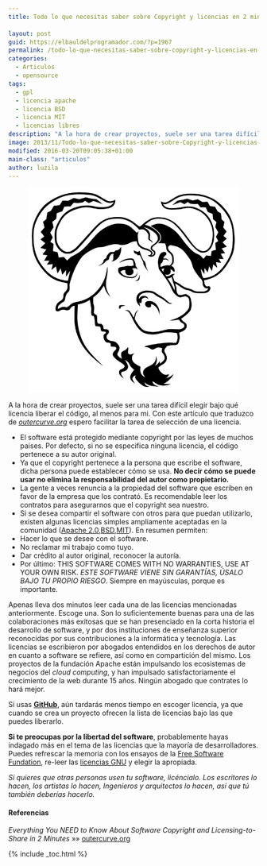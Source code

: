 ```yaml
---
title: Todo lo que necesitas saber sobre Copyright y licencias en 2 minutos

layout: post
guid: https://elbauldelprogramador.com/?p=1967
permalink: /todo-lo-que-necesitas-saber-sobre-copyright-y-licencias-en-2-minutos/
categories:
  - Articulos
  - opensource
tags:
  - gpl
  - licencia apache
  - licencia BSD
  - licencia MIT
  - licencias libres
description: "A la hora de crear proyectos, suele ser una tarea difícil elegir bajo qué licencia liberar el código, al menos para mi. Con este artículo que traduzco de outercurve.org espero facilitar la tarea de selección de una licencia."
image: 2013/11/Todo-lo-que-necesitas-saber-sobre-Copyright-y-licencias-en-2-minutos.png
modified: 2016-03-20T09:05:38+01:00
main-class: "articulos"
author: luzila
---
```


<figure>
  <a href="/assets/img/2013/11/Todo-lo-que-necesitas-saber-sobre-Copyright-y-licencias-en-2-minutos.png"><img src="/assets/img/2013/11/Todo-lo-que-necesitas-saber-sobre-Copyright-y-licencias-en-2-minutos.png" title="{{ page.title }}" alt="{{ page.title }}" /></a>
</figure>

A la hora de crear proyectos, suele ser una tarea difícil elegir bajo qué licencia liberar el código, al menos para mi. Con este artículo que traduzco de *<a title="Outercurve" href="http://www.outercurve.org" target="_blank">outercurve.org</a>* espero facilitar la tarea de selección de una licencia.

<!--ad-->

  * El software está protegido mediante copyright por las leyes de muchos paises. Por defecto, si no se especifica ninguna licencia, el código pertenece a su autor original.
  * Ya que el copyright pertenece a la persona que escribe el software, dicha persona puede establecer cómo se usa. **No decir cómo se puede usar no elimina la responsabilidad del autor como propietario.**
  * La gente a veces renuncia a la propiedad del software que escriben en favor de la empresa que los contrató. Es recomendable leer los contratos para asegurarnos que el copyright sea nuestro.
  * Si se desea compartir el software con otros para que puedan utilizarlo, existen algunas licencias simples ampliamente aceptadas en la comunidad (<a title="Licencia Apache" target="_blank" href="http://opensource.org/licenses/Apache-2.0">Apache 2.0</a>,<a title="Licencia BSD" target="_blank" href="http://opensource.org/licenses/BSD-3-Clause">BSD</a>,<a title="Licencia MIT" target="_blank" href="http://opensource.org/licenses/MIT">MIT</a>). En resumen permiten:
  * Hacer lo que se desee con el software.
  * No reclamar mi trabajo como tuyo.
  * Dar crédito al autor original, reconocer la autoría.
  * Por último: THIS SOFTWARE COMES WITH NO WARRANTIES, USE AT YOUR OWN RISK. *ESTE SOFTWARE VIENE SIN GARANTÍAS, ÚSALO BAJO TU PROPIO RIESGO*. Siempre en mayúsculas, porque es importante.

Apenas lleva dos minutos leer cada una de las licencias mencionadas anteriormente. Escoge una. Son lo suficientemente buenas para una de las colaboraciones más exitosas que se han presenciado en la corta historia el desarrollo de software, y por dos instituciones de enseñanza superior reconocidas por sus contribuciones a la informática y tecnología. Las licencias se escribieron por abogados entendidos en los derechos de autor en cuanto a software se refiere, así como en compartición del mismo. Los proyectos de la fundación Apache están impulsando los ecosistemas de negocios del *cloud computing*, y han impulsado satisfactoriamente el crecimiento de la web durante 15 años. Ningún abogado que contrates lo hará mejor.

Si usas **[GitHub][1]**, aún tardarás menos tiempo en escoger licencia, ya que cuando se crea un proyecto ofrecen la lista de licencias bajo las que puedes liberarlo.

**Si te preocupas por la libertad del software**, probablemente hayas indagado más en el tema de las licencias que la mayoría de desarrolladores. Puedes refrescar la memoria con los ensayos de la <a href="http://www.gnu.org/philosophy/free-sw.html" title="GNU" target="_blank">Free Software Fundation</a>, re-leer las <a href="http://opensource.org/licenses" title="Licencias GNU" target="_blank">licencias GNU</a> y elegir la apropiada.

*Si quieres que otras personas usen tu software, licéncialo. Los escritores lo hacen, los artistas lo hacen, Ingenieros y arquitectos lo hacen, así que tú también deberías hacerlo.*

#### Referencias

*Everything You NEED to Know About Software Copyright and Licensing-to-Share in 2 Minutes* »» <a href="http://www.outercurve.org/Blogs/EntryId/100/Everything-You-NEED-to-Know-About-Software-Copyright-and-Licensing-to-Share-in-2-Minutes" target="_blank">outercurve.org</a>



 [1]: https://elbauldelprogramador.com/la-generacion-github-por-que-ahora-todos-estamos-en-el-opensource/ "La generación GitHub: Por qué ahora todos estamos en el opensource"

{% include _toc.html %}
